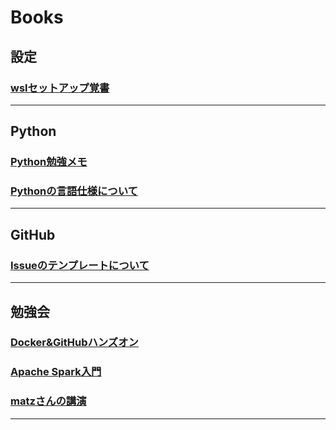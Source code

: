 # Books

## 設定

### [wslセットアップ覚書](./books/wsl_setup_worklist.md)

---

## Python

### [Python勉強メモ](./books/Python_勉強メモ.md)

### [Pythonの言語仕様について](./books/pythonの言語仕様について.md)

---

## GitHub

### [Issueのテンプレートについて](./books/github_issue_design.md)

---

## 勉強会

### [Docker&GitHubハンズオン](./books/Docker＆Githubハンズオン.md)

### [Apache Spark入門](./books/ApacheSpark入門.md)

### [matzさんの講演](./books/matz_ruby.md)

---
